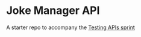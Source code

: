 # Joke Manager API

A starter repo to accompany the [Testing APIs sprint](https://l2c.northcoders.com/courses/jv-back-end/jv-testing-apis) 